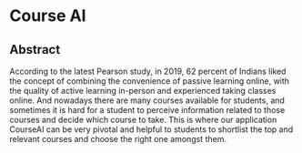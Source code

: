# Course AI

## Abstract
According to the latest Pearson study, in 2019, 62 percent of Indians liked the concept of combining the convenience of passive learning online, with the quality of active learning in-person and experienced taking classes online. And nowadays there are many courses available for students, and sometimes it is hard for a student to perceive information related to those courses and decide which course to take. This is where our application CourseAI can be very pivotal and helpful to students to shortlist the top and relevant courses and choose the right one amongst them.

